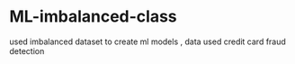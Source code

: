 # ML-imbalanced-class
used imbalanced dataset to create ml models , data used credit card fraud detection
